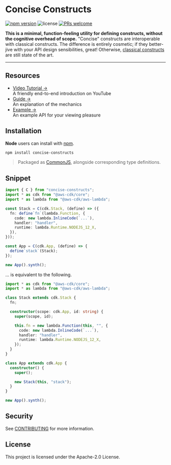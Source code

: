 # Concise Constructs

[![npm version](https://img.shields.io/npm/v/style-dictionary.svg?style=flat-square)](https://badge.fury.io/js/style-dictionary) ![license](https://img.shields.io/npm/l/style-dictionary.svg?style=flat-square) [![PRs welcome](https://img.shields.io/badge/PRs-welcome-brightgreen.svg?style=flat-square)](https://github.com/amzn/style-dictionary/blob/master/CONTRIBUTING.md#submitting-pull-requests)

**This is a minimal, function-feeling utility for defining constructs, without the cognitive overhead of scope.** "Concise" constructs are interoperable with classical constructs. The difference is entirely cosmetic; if they better-jive with your API design sensibilities, great! Otherwise, [classical constructs](https://github.com/aws/constructs) are still state of the art.

---

## Resources

- [Video Tutorial &rarr;](#)<br />A friendly end-to-end introduction on YouTube
- [Guide &rarr;](docs/guide.md)<br /> An explanation of the mechanics
- [Example &rarr;](example)<br />An example API for your viewing pleasure

## Installation

**Node** users can install with [npm](https://www.npmjs.com/package/concise-constructs).

```sh
npm install concise-constructs
```

> Packaged as [CommonJS](http://wiki.commonjs.org/wiki/Modules/1.1), alongside corresponding type definitions.

## Snippet

```ts
import { C } from "concise-constructs";
import * as cdk from "@aws-cdk/core";
import * as lambda from "@aws-cdk/aws-lambda";

const Stack = C(cdk.Stack, (define) => ({
  fn: define`fn`(lambda.Function, {
    code: new lambda.InlineCode(`...`),
    handler: "handler",
    runtime: lambda.Runtime.NODEJS_12_X,
  }),
}));

const App = C(cdk.App, (define) => {
  define`stack`(Stack);
});

new App().synth();
```

... is equivalent to the following.

```ts
import * as cdk from "@aws-cdk/core";
import * as lambda from "@aws-cdk/aws-lambda";

class Stack extends cdk.Stack {
  fn;

  constructor(scope: cdk.App, id: string) {
    super(scope, id);

    this.fn = new lambda.Function(this, "", {
      code: new lambda.InlineCode(`...`),
      handler: "handler",
      runtime: lambda.Runtime.NODEJS_12_X,
    });
  }
}

class App extends cdk.App {
  constructor() {
    super();

    new Stack(this, "stack");
  }
}

new App().synth();
```

## Security

See [CONTRIBUTING](CONTRIBUTING.md#security-issue-notifications) for more information.

## License

This project is licensed under the Apache-2.0 License.
